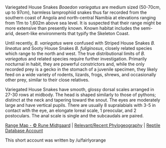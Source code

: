 Variegated House Snakes *Boaedon variegatus* are medium sized (50-70cm, up to 97cm), harmless lamprophiid snakes thus far recorded from the southern coast of Angola and north-central Namibia at elevations ranging from 11m to 1,602m above sea level.  It is suspected that their range might be more extensive than presently known.  Known habitat includes the semi-arid, desert-like environments that typify the Skeleton Coast.

Until recently, *B. variegatus* were confused with Striped House Snakes *B. lineatus* and Sooty House Snakes *B. fuliginosus*, closely related species which range to the north and west.  The true distributional limits of *B. variegatus* and related species require further investigation.  Primarily nocturnal in habit, they are powerful constrictors and, while the only recorded prey is a gecko in the stomach of a juvenile specimen, they likely feed on a wide variety of rodents, lizards, frogs, shrews, and occasionally other prey, similar to their close relatives.

Variegated House Snakes have smooth, glossy dorsal scales arranged in 27-30 rows at midbody.  The head is shaped similarly to those of pythons; distinct at the neck and tapering toward the snout.  The eyes are moderately large and have vertical pupils.  There are usually 8 supralabials with 3-5 in contact with the eye, an elongate loreal scale, 1 preocular, and 2 postoculars.  The anal scale is single and the subcaudals are paired.

[Range Map - © Rune Midtgaard](https://repfocus.dk/maps1/TAX/Serpentes/Lamprophiidae/Boaedon_variegatus_map.html)  |  [Relevant/Recent Phylogeography](https://www.researchgate.net/publication/342802476_A_review_of_the_Angolan_House_snakes_genus_Boaedon_Dumeril_Bibron_and_Dumeril_1854_Serpentes_Lamprophiidae_with_description_of_three_new_species_in_the_Boaedon_fuliginosus_Boie_1827_species_complex)  |  [Reptile Database Account](https://reptile-database.reptarium.cz/species?genus=Boaedon&species=variegatus)

This short account was written by /u/fairlyorange